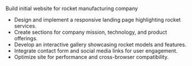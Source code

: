 Build initial website for rocket manufacturing company

- Design and implement a responsive landing page highlighting rocket services.
- Create sections for company mission, technology, and product offerings.
- Develop an interactive gallery showcasing rocket models and features.
- Integrate contact form and social media links for user engagement.
- Optimize site for performance and cross-browser compatibility.
